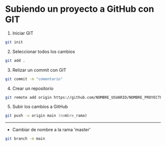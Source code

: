 # Subiendo un proyecto a GitHub con GIT

1. Iniciar GIT
```zsh
git init
```

2. Seleccionar todos los cambios
```zsh
git add .
```

3. Relizar un commit con GIT
```zsh
git commit -m "comentario"
```

4. Crear un repositorio
```zsh
git remote add origin https://github.com/NOMBRE_USUARIO/NOMBRE_PROYECTO.git
```

5. Subir los cambios a GitHub
```zsh
git push -u origin main (nombre_rama)
```

---
* Cambiar de nombre a la rama 'master'
```zsh 
git branch -m main
```
